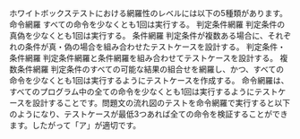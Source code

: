ホワイトボックステストにおける網羅性のレベルには以下の5種類があります。
命令網羅
すべての命令を少なくとも1回は実行する。
判定条件網羅
判定条件の真偽を少なくとも1回は実行する。
条件網羅
判定条件が複数ある場合に、それぞれの条件が真・偽の場合を組み合わせたテストケースを設計する。
判定条件・条件網羅
判定条件網羅と条件網羅を組み合わせてテストケースを設計する。
複数条件網羅
判定条件のすべての可能な結果の組合せを網羅し、かつ、すべての命令を少なくとも1回は実行するようにテストケースを作成する。
命令網羅は、すべてのプログラム中の全ての命令を少なくとも1回は実行するようにテストケースを設計することです。問題文の流れ図のテストを命令網羅で実行すると以下のようになり、テストケースが最低3つあれば全ての命令を検証することができます。したがって「ア」が適切です。